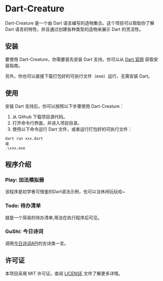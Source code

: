 # Dart-Creature

Dart-Creature 是一个由 Dart 语言编写的造物集合。这个项目可以帮助你了解 Dart 语言的特性，并且通过创建各种类型的造物来展示 Dart 的灵活性。

## 安装

要使用 Dart-Creature，你需要首先安装 Dart 支持。你可以从 [Dart 官网](https://dart.dev/get-dart) 获取安装指南。

另外，你也可以直接下载打包好的可执行文件（exe）运行，无需安装 Dart。

## 使用

安装 Dart 支持后，你可以按照以下步骤使用 Dart-Creature：

1. 从 Github 下载项目源代码。
2. 打开命令行界面，并进入项目目录。
3. 使用以下命令运行 Dart 文件，或者运行打包好的可执行文件：
```
dart run xxx.dart
或
.\xxx.exe
```

## 程序介绍

### Play: 加法模拟器

该程序是初学者可借鉴的Dart语法示例，也可以当休闲玩玩哈~

### Todo: 待办清单

就是一个简易的待办清单,用法在执行程序后可见。

### GuShi: 今日诗词

调用[今日诗词API](https://v1.jinrishici.com/all.txt)的古诗类一言。

## 许可证

本项目采用 MIT 许可证。查阅 [LICENSE](LICENSE) 文件了解更多详情。
